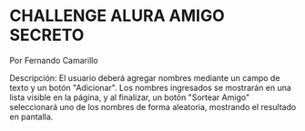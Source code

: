 <h1>CHALLENGE ALURA AMIGO SECRETO</h1>

<p>Por Fernando Camarillo </p>
<p>Descripción: El usuario deberá agregar nombres mediante un campo de texto y un botón "Adicionar". Los nombres ingresados se mostrarán en una lista visible en la página, y al finalizar, un botón "Sortear Amigo" seleccionará uno de los nombres de forma aleatoria, mostrando el resultado en pantalla.</p>
